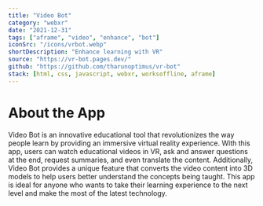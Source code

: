 ```yaml
---
title: "Video Bot"
category: "webxr"
date: "2021-12-31"
tags: ["aframe", "video", "enhance", "bot"]
iconSrc: "/icons/vrbot.webp"
shortDescription: "Enhance learning with VR"
source: "https://vr-bot.pages.dev/"
github: "https://github.com/tharunoptimus/vr-bot"
stack: [html, css, javascript, webxr, worksoffline, aframe]
---
```


# About the App

Video Bot is an innovative educational tool that revolutionizes the way people learn by providing an immersive virtual reality experience. With this app, users can watch educational videos in VR, ask and answer questions at the end, request summaries, and even translate the content. Additionally, Video Bot provides a unique feature that converts the video content into 3D models to help users better understand the concepts being taught. This app is ideal for anyone who wants to take their learning experience to the next level and make the most of the latest technology.
